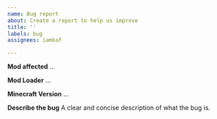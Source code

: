 ```yaml
---
name: Bug report
about: Create a report to help us improve
title: ''
labels: bug
assignees: iamkaf

---
```


**Mod affected**
...

**Mod Loader**
...

**Minecraft Version**
...

**Describe the bug**
A clear and concise description of what the bug is.
